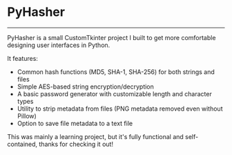 # PyHasher
----------------------------------------------------------------------------------------------------------------

PyHasher is a small CustomTkinter project I built to get more comfortable designing user interfaces in Python.

It features:
- Common hash functions (MD5, SHA-1, SHA-256) for both strings and files
- Simple AES-based string encryption/decryption
- A basic password generator with customizable length and character types
- Utility to strip metadata from files (PNG metadata removed even without Pillow)
- Option to save file metadata to a text file

This was mainly a learning project, but it's fully functional and self-contained, thanks for checking it out!
